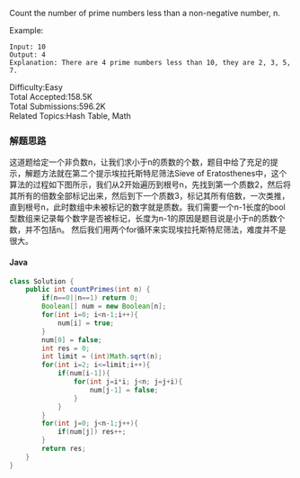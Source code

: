 Count the number of prime numbers less than a non-negative number, n.

Example:
```
Input: 10
Output: 4
Explanation: There are 4 prime numbers less than 10, they are 2, 3, 5, 7.
```


Difficulty:Easy   
Total Accepted:158.5K  
Total Submissions:596.2K  
Related Topics:Hash Table, Math

### 解题思路
这道题给定一个非负数n，让我们求小于n的质数的个数，题目中给了充足的提示，解题方法就在第二个提示埃拉托斯特尼筛法Sieve of Eratosthenes中，这个算法的过程如下图所示，我们从2开始遍历到根号n，先找到第一个质数2，然后将其所有的倍数全部标记出来，然后到下一个质数3，标记其所有倍数，一次类推，直到根号n，此时数组中未被标记的数字就是质数。我们需要一个n-1长度的bool型数组来记录每个数字是否被标记，长度为n-1的原因是题目说是小于n的质数个数，并不包括n。 然后我们用两个for循环来实现埃拉托斯特尼筛法，难度并不是很大。
#### Java
```java
class Solution {
    public int countPrimes(int n) {
        if(n==0||n==1) return 0;
        Boolean[] num = new Boolean[n];
        for(int i=0; i<n-1;i++){
            num[i] = true;
        }
        num[0] = false;
        int res = 0;
        int limit = (int)Math.sqrt(n);
        for(int i=2; i<=limit;i++){
            if(num[i-1]){
                for(int j=i*i; j<n; j=j+i){
                    num[j-1] = false;
                }
            }
        }
        for(int j=0; j<n-1;j++){
            if(num[j]) res++;
        }
        return res;
    }
}
```